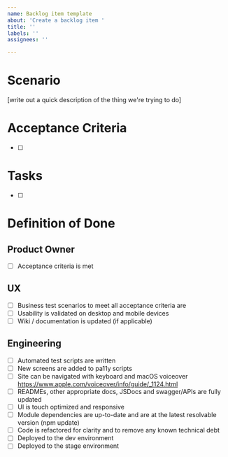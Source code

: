 ```yaml
---
name: Backlog item template
about: 'Create a backlog item '
title: ''
labels: ''
assignees: ''

---
```


# Scenario
[write out a quick description of the thing we're trying to do] 

# Acceptance Criteria 
- [ ]

# Tasks
- [ ] 

# Definition of Done

## Product Owner
- [ ] Acceptance criteria is met

## UX
- [ ] Business test scenarios to meet all acceptance criteria are
- [ ] Usability is validated on desktop and mobile devices
- [ ] Wiki / documentation is updated (if applicable)

## Engineering

- [ ] Automated test scripts are written
- [ ] New screens are added to pa11y scripts
- [ ] Site can be navigated with keyboard and macOS voiceover https://www.apple.com/voiceover/info/guide/_1124.html
- [ ] READMEs, other appropriate docs, JSDocs and swagger/APIs are fully updated
- [ ] UI is touch optimized and responsive 
- [ ] Module dependencies are up-to-date and are at the latest resolvable version (npm update)
- [ ] Code is refactored for clarity and to remove any known technical debt
- [ ] Deployed to the dev environment
- [ ] Deployed to the stage environment
